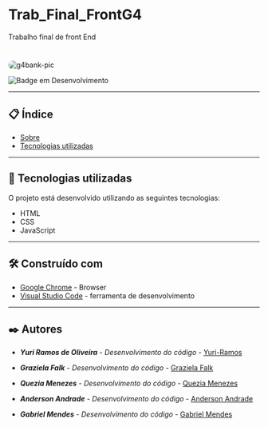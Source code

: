 # Trab_Final_FrontG4
Trabalho final de front End
# 

<div>
<img align="middle" alt="g4bank-pic" style="border-radius:50px;" src="https://www.mxcursos.com/blog/wp-content/uploads/2017/04/front-end-ou-back-end-entenda-as-diferencas-e-descubra-o-seu-perfil.png?width=832&height=466"></a>
</div>


![Badge em Desenvolvimento](https://img.shields.io/static/v1?label=STATUS&message=PROJETO%20FINALIZADO&color=GREEN&style=for-the-badge)

--- 

## 📋 Índice

- [Sobre](#frontend-essencial)
- [Tecnologias utilizadas](#-tecnologias-utilizadas)

--- 

## 🚀 Tecnologias utilizadas

O projeto está desenvolvido utilizando as seguintes tecnologias:

- HTML
- CSS
- JavaScript

---  

## 🛠️ Construído com
* [Google Chrome](https://chromeenterprise.google/intl/pt_br/browser/download/) - Browser
* [Visual Studio Code](https://code.visualstudio.com/) - ferramenta de desenvolvimento


--- 

## ✒️ Autores

* ***Yuri Ramos de Oliveira*** - *Desenvolvimento do código* - [Yuri-Ramos](https://github.com/Yuri-Ramos)
 
* ***Graziela Falk***  - *Desenvolvimento do código* - [Graziela Falk](https://github.com/grazifalk)

* ***Quezia Menezes***  - *Desenvolvimento do código* - [Quezia Menezes](https://github.com/QueziaMenezes)

* ***Anderson Andrade*** - *Desenvolvimento do código* -  [Anderson Andrade](https://github.com/Afa1908)

* ***Gabriel Mendes*** - *Desenvolvimento do código* -  [Gabriel Mendes](https://github.com/MendesGabrielRJ)

<div>

</div>
